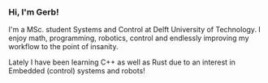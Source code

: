 ### Hi, I'm Gerb!
I'm a MSc. student Systems and Control at Delft University of Technology. I enjoy math, programming, robotics, control and endlessly improving my workflow to the point of insanity.

Lately I have been learning C++ as well as Rust due to an interest in Embedded (control) systems and robots!


<!--
**Gerb-Voogt/Gerb-Voogt** is a ✨ _special_ ✨ repository because its `README.md` (this file) appears on your GitHub profile.

Here are some ideas to get you started:

- 🔭 I’m currently working on ...
- 🌱 I’m currently learning ...
- 👯 I’m looking to collaborate on ...
- 🤔 I’m looking for help with ...
- 💬 Ask me about ...
- 📫 How to reach me: ...
- 😄 Pronouns: ...
- ⚡ Fun fact: ...
-->
